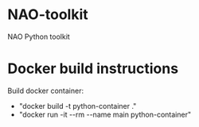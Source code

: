 # NAO-toolkit
NAO Python toolkit




# Docker build instructions 
Build docker container:
  - "docker build -t python-container ."
  - "docker run -it --rm --name main python-container"
